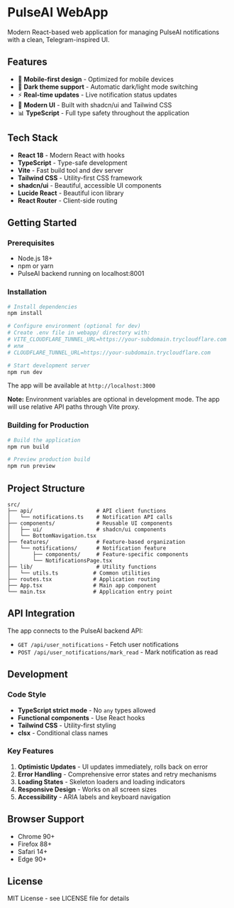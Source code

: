 # PulseAI WebApp

Modern React-based web application for managing PulseAI notifications with a clean, Telegram-inspired UI.

## Features

- 📱 **Mobile-first design** - Optimized for mobile devices
- 🌙 **Dark theme support** - Automatic dark/light mode switching
- ⚡ **Real-time updates** - Live notification status updates
- 🎨 **Modern UI** - Built with shadcn/ui and Tailwind CSS
- 📊 **TypeScript** - Full type safety throughout the application

## Tech Stack

- **React 18** - Modern React with hooks
- **TypeScript** - Type-safe development
- **Vite** - Fast build tool and dev server
- **Tailwind CSS** - Utility-first CSS framework
- **shadcn/ui** - Beautiful, accessible UI components
- **Lucide React** - Beautiful icon library
- **React Router** - Client-side routing

## Getting Started

### Prerequisites

- Node.js 18+ 
- npm or yarn
- PulseAI backend running on localhost:8001

### Installation

```bash
# Install dependencies
npm install

# Configure environment (optional for dev)
# Create .env file in webapp/ directory with:
# VITE_CLOUDFLARE_TUNNEL_URL=https://your-subdomain.trycloudflare.com
# или
# CLOUDFLARE_TUNNEL_URL=https://your-subdomain.trycloudflare.com

# Start development server
npm run dev
```

The app will be available at `http://localhost:3000`

**Note:** Environment variables are optional in development mode. The app will use relative API paths through Vite proxy.

### Building for Production

```bash
# Build the application
npm run build

# Preview production build
npm run preview
```

## Project Structure

```
src/
├── api/                    # API client functions
│   └── notifications.ts    # Notification API calls
├── components/             # Reusable UI components
│   ├── ui/                 # shadcn/ui components
│   └── BottomNavigation.tsx
├── features/               # Feature-based organization
│   └── notifications/      # Notification feature
│       ├── components/     # Feature-specific components
│       └── NotificationsPage.tsx
├── lib/                    # Utility functions
│   └── utils.ts           # Common utilities
├── routes.tsx             # Application routing
├── App.tsx                # Main app component
└── main.tsx               # Application entry point
```

## API Integration

The app connects to the PulseAI backend API:

- `GET /api/user_notifications` - Fetch user notifications
- `POST /api/user_notifications/mark_read` - Mark notification as read

## Development

### Code Style

- **TypeScript strict mode** - No `any` types allowed
- **Functional components** - Use React hooks
- **Tailwind CSS** - Utility-first styling
- **clsx** - Conditional class names

### Key Features

1. **Optimistic Updates** - UI updates immediately, rolls back on error
2. **Error Handling** - Comprehensive error states and retry mechanisms
3. **Loading States** - Skeleton loaders and loading indicators
4. **Responsive Design** - Works on all screen sizes
5. **Accessibility** - ARIA labels and keyboard navigation

## Browser Support

- Chrome 90+
- Firefox 88+
- Safari 14+
- Edge 90+

## License

MIT License - see LICENSE file for details
